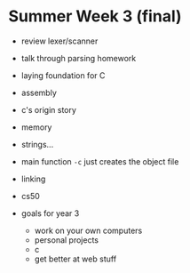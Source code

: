# Summer Week 3 (final)

- review lexer/scanner
- talk through parsing homework

- laying foundation for C

- assembly
- c's origin story
- memory
- strings...

- main function `-c` just creates the object file
- linking

- cs50

- goals for year 3
  - work on your own computers
  - personal projects
  - c
  - get better at web stuff

